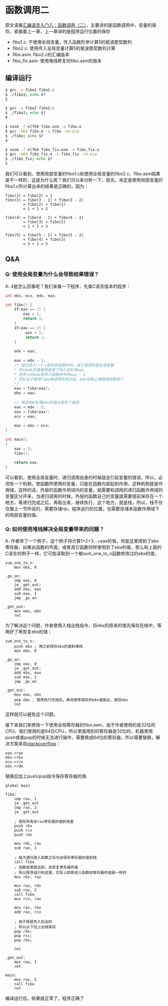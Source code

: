 # 函数调用二

原文请看[汇编语言入门八：函数调用（二）](https://zhuanlan.zhihu.com/p/24265088)，主要讲的是函数调用中，变量的保存，紧接着上一章，上一章讲的是程序运行位置的保存

- fibo1.c: 不使用全局变量，传入函数形参计算5的斐波那契数列
- fibo2.c: 使用传入全局变量计算5的斐波那契数列计算
- fibo.asm: fibo2.c的汇编版本
- fibo_fix.asm: 使用堆栈修复的fibo.asm的版本

## 编译运行

```bash
$ gcc -o fibo1 fibo1.c
$ ./fibo1; echo $?
5

$ gcc -o fibo2 fibo2.c
$ ./fibo2; echo $?
4

$ nasm -f elf64 fibo.asm -o fibo.o
$ gcc -m64 fibo.o -o fibo -no-pie
$ ./fibo; echo $?
4

$ nasm -f elf64 fibo_fix.asm -o fibo_fix.o
$ gcc -m64 fibo_fix.o -o fibo_fix -no-pie
$ ./fibo_fix; echo $?
5
```

我们可以看到，使用局部变量的fibo1.c和使用全局变量的fibo2.c、fibo.asm结果是不一样的，这是为什么呢？我们可以来分析一下，首先，肯定是使用局部变量的fibo1.c所计算出来的结果是正确的，因为：

```
fibo(1) = fibo(2) = 1
fibo(3) = fibo(3 - 1) + fibo(3 - 2)
        = fibo(2) + fibo(1)
        = 1 + 1 = 2
        
fibo(4) = fibo(4 - 1) + fibo(4 - 2)
        = fibo(3) + fibo(2)
        = 2 + 1 = 3

fibo(5) = fibo(5 - 1) + fibo(5 - 2)
	    = fibo(4) + fibo(3)
	    = 3 + 2 = 5
```

## Q&A

### Q: 使用全局变量为什么会导致结果错误？

A: 4是怎么回事呢？我们来看一下程序，先看C语言版本的程序：

```c
int ebx, ecx, edx, eax;

int fibo() {
    if(eax == 1) {
        eax = 1;
        return 1;
    }
    if(eax == 2) {
         eax = 1;
         return 1;
    }
    
    edx = eax;
    
    eax = edx - 1;
    /* 递归进入一个人新的的函数中时，由于使用的是全局变量
    * 所以edx的值被改变成了传入的形参eax
    * 而传入的eax是传入前程序中的eax - 1
    * 所以当子程序fibo被调用完成之后，edx实际上被错误地修改了
    */
    eax = fibo(eax); 
    ebx = eax;
    
    // 错误地edx使eax的值也发生了错误
    eax = edx - 2;
    eax = fibo(eax);
    ecx = eax;
    
    eax = ebx + ecx;
}

int main()
{
	eax = 5;
	fibo();
	
	return eax;
}
```

 可以看到，使用全局变量时，递归调用自身的时候就会引起变量的错误，所以，必须有一个机制，使函数所使用的变量，只能在函数内部起到作用，这种机制就是作用域。这样的话，外层的函数作用域内的变量，就需要和调用的递归函数作用域的变量区分开来，当递归调用的时候，外层的函数自己的变量就需要提前保存在一个地方，等递归完成之后，再取出来，继续执行，这个地方，就是栈，所以，栈不仅仅像上一节所说的，需要存储rip，程序运行的位置，也需要存储本函数作用域下的局部变量的值。

### Q: 如何使用堆栈解决全局变量带来的问题？

A: 作者举了一个例子，这个例子将计算1+2+3...+eax的值，但是这里用到了ebx寄存器，如果此函数的外面，或者其它函数同样使用到了ebx的值，那么和上面的C语言的例子一样，它可能读取到一个被sum_one_to_n函数修改过的ebx的值。

```assembly
sum_one_to_n:
    mov ebx, 0

_go_on:
    cmp eax, 0
    je _get_out:
    add ebx, eax
    sub eax, 1
    jmp _go_on

_get_out:
    mov eax, ebx
    ret
```

为了解决这个问题，作者使用入栈出栈指令，将ebx的原来的值先保存在栈中，等用好了再恢复ebx的值：

```assembly
sum_one_to_n:
    push ebx ; 用之前保存ebx的值到堆栈
    mov ebx, 0

_go_on:
    cmp eax, 0
    je _get_out:
    add ebx, eax
    sub eax, 1
    jmp _go_on

_get_out:
    mov eax, ebx
    pop ebx ; 程序执行完成后，再将原来保存的ebx值取出，放回ebx
    ret
```

这样就可以避免这个问题。

接下来我们来修改一下使用全局寄存器的fibo.asm，由于作者使用的是32位的CPU，我们使用的是64位CPU，所以里面用到的寄存器是32位的，机器使用push或者pop的时候无法进行操作，需要换成64位的寄存器，所以需要替换，解决方案来自[stackoverflow](https://stackoverflow.com/a/59587754/12815044)：

```assembly
eax->rax
ebx->rbx
ecx->rcx
edx->rdx
```

替换后加上push/pop指令保存寄存器的值

```assembly
global main

fibo:
    cmp rax, 1
    je _get_out
    cmp rax, 2
    je _get_out
    
    ; 保存所有非rax寄存器的值到栈里
    push rbx
    push rcx
    push rdx
    
    mov rdx, rax
    sub rax, 1
    
    ; 每次递归进入函数之后也会保存寄存器的值到栈
    call fibo
    ; 函数结束跳出前，会恢复寄存器的值
    ; 所以程序运行到这里，实际上和刚进入函数前寄存器的值是一样的
    mov rbx, rax
    
    mov rax, rdx
    sub rax, 2
    call fibo
    mov rcx, rax
    
    mov rax, rbx
    add rax, rcx
    
    ; 由于栈是先入后出的
    ; 所以从下往上出栈保存
    pop rdx;
    pop rcx;
    pop rbx;
    
    ret
    
_get_out:
    mov rax, 1
    ret
    
main:
	mov rax, 5
	call fibo
	ret
```

编译运行后，结果就正常了，程序正确了
